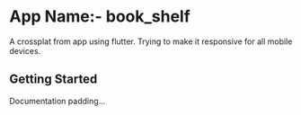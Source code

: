# App Name:- book_shelf

A crossplat from app using flutter. Trying to make it responsive for all mobile devices.

## Getting Started

Documentation padding...
